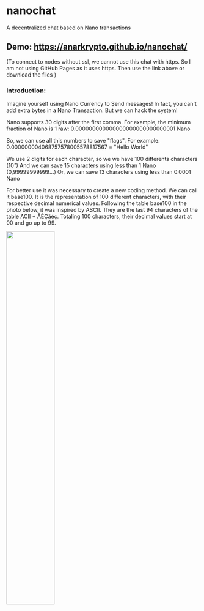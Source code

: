 # nanochat
A decentralized chat based on Nano transactions

## Demo: https://anarkrypto.github.io/nanochat/
(To connect to nodes without ssl, we cannot use this chat with https. So I am not using GitHub Pages as it uses https. Then use the link above or download the files )

### Introduction:

Imagine yourself using Nano Currency to Send messages!
In fact, you can't add extra bytes in a Nano Transaction.
But we can hack the system!

Nano supports 30 digits after the first comma.
For example, the minimum fraction of Nano is 1 raw:
0.000000000000000000000000000001 Nano

So, we can use all this numbers to save "flags".
For example:
0.000000004068757578005578817567 = "Hello World"

We use 2 digits for each character, so we we have 100 differents characters (10²)
And we can save 15 characters using less than 1 Nano (0,99999999999...)
Or, we can save 13 characters using less than 0.0001 Nano

For better use it was necessary to create a new coding method. We can call it base100. It is the representation of 100 different characters, with their respective decimal numerical values. Following the table base100 in the photo below, it was inspired by ASCII. They are the last 94 characters of the table ACII + ÃÉÇãéç. Totaling 100 characters, their decimal values start at 00 and go up to 99.

<img src="https://raw.githubusercontent.com/anarkrypto/nanochat/master/img/base100-table.png" width="50%"/>
